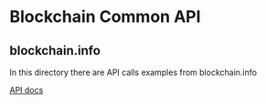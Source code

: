 # Blockchain Common API

## blockchain.info

In this directory there are API calls examples from blockchain.info

[API docs](https://blockchain.info/api)


